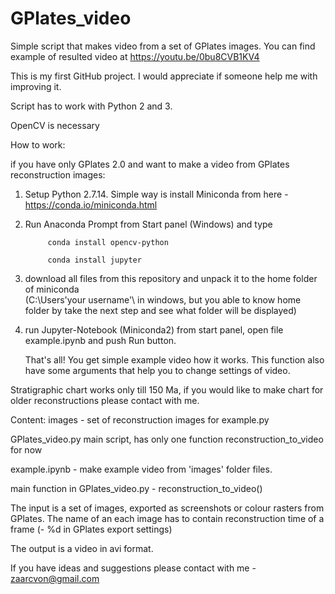 # GPlates_video
Simple script that makes video from a set of GPlates images.
You can find example of resulted video at https://youtu.be/0bu8CVB1KV4


This is my first GitHub project. I would appreciate if someone help me with improving it.

Script has to work with Python 2 and 3.

OpenCV is necessary

How to work:

if you have only GPlates 2.0 and want to make a video from GPlates reconstruction images:
1. Setup Python 2.7.14. Simple way is install Miniconda from here - https://conda.io/miniconda.html
2. Run Anaconda Prompt from Start panel (Windows) and type
            
            conda install opencv-python
            
            conda install jupyter

3. download all files from this repository and unpack it to the home folder of miniconda  
(C:\Users\'your username'\ in windows, but you able to know home folder by take the next step and see what folder will be displayed)

4. run Jupyter-Notebook (Miniconda2) from start panel, open file example.ipynb and push Run button.
    
    That's all! You get simple example video how it works. This function also have some arguments that help you to change settings of video.

Stratigraphic chart works only till 150 Ma, if you would like to make chart for older reconstructions please contact with me.

    

Content:
images	- set of reconstruction images for example.py

GPlates_video.py	main script, has only one function reconstruction_to_video for now

example.ipynb -  make example video from 'images' folder files.


main function in GPlates_video.py -  reconstruction_to_video()

The input is a set of images, exported as screenshots or colour rasters from GPlates. 
The name of an each image has to contain reconstruction time of a frame (- %d in GPlates export settings)

The output is a video in avi format. 

If you have ideas and suggestions please contact with me  -  zaarcvon@gmail.com 
